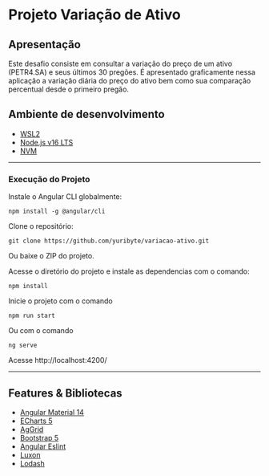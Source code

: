 # Projeto Variação de Ativo

## Apresentação

Este desafio consiste em consultar a variação do preço de um ativo (PETR4.SA) e seus últimos 30 pregões.
É apresentado graficamente nessa aplicação a variação diária do preço do ativo bem como sua comparação percentual desde o primeiro pregão.

## Ambiente de desenvolvimento

- [WSL2](https://learn.microsoft.com/pt-br/windows/wsl/install)
- [Node.js v16 LTS](https://nodejs.org/en/)
- [NVM](https://github.com/nvm-sh/nvm)

---

### Execução do Projeto

Instale o Angular CLI globalmente:

```
npm install -g @angular/cli
```

Clone o repositório:

```
git clone https://github.com/yuribyte/variacao-ativo.git
```

Ou baixe o ZIP do projeto.

Acesse o diretório do projeto e instale as dependencias com o comando:

```
npm install
```

Inicie o projeto com o comando

```
npm run start
```

Ou com o comando

```
ng serve
```

Acesse http://localhost:4200/

---

## Features & Bibliotecas

- [Angular Material 14](https://v14.material.angular.io/)
- [ECharts 5](https://echarts.apache.org/en/index.html)
- [AgGrid](https://www.ag-grid.com/)
- [Bootstrap 5](https://getbootstrap.com/)
- [Angular Eslint](https://github.com/angular-eslint/angular-eslint)
- [Luxon](https://moment.github.io/luxon/#/)
- [Lodash](https://lodash.com/)
